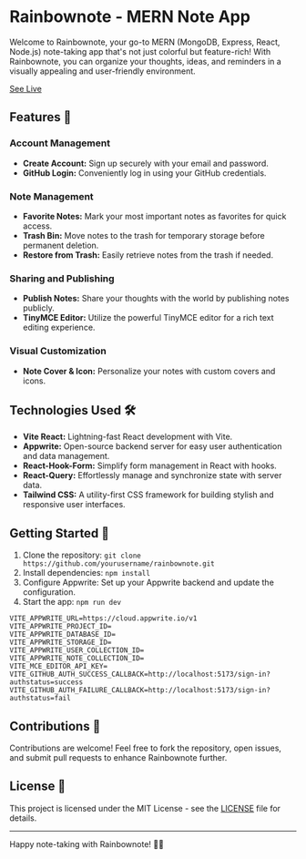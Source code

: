 # Rainbownote - MERN Note App

Welcome to Rainbownote, your go-to MERN (MongoDB, Express, React, Node.js) note-taking app that's not just colorful but feature-rich! With Rainbownote, you can organize your thoughts, ideas, and reminders in a visually appealing and user-friendly environment.

<a href="#">See Live</a>

## Features 🚀

### Account Management
- **Create Account:** Sign up securely with your email and password.
- **GitHub Login:** Conveniently log in using your GitHub credentials.

### Note Management
- **Favorite Notes:** Mark your most important notes as favorites for quick access.
- **Trash Bin:** Move notes to the trash for temporary storage before permanent deletion.
- **Restore from Trash:** Easily retrieve notes from the trash if needed.

### Sharing and Publishing
- **Publish Notes:** Share your thoughts with the world by publishing notes publicly.
- **TinyMCE Editor:** Utilize the powerful TinyMCE editor for a rich text editing experience.

### Visual Customization
- **Note Cover & Icon:** Personalize your notes with custom covers and icons.

## Technologies Used 🛠️

- **Vite React:** Lightning-fast React development with Vite.
- **Appwrite:** Open-source backend server for easy user authentication and data management.
- **React-Hook-Form:** Simplify form management in React with hooks.
- **React-Query:** Effortlessly manage and synchronize state with server data.
- **Tailwind CSS:** A utility-first CSS framework for building stylish and responsive user interfaces.

## Getting Started 🌈

1. Clone the repository: `git clone https://github.com/yourusername/rainbownote.git`
2. Install dependencies: `npm install`
3. Configure Appwrite: Set up your Appwrite backend and update the configuration.
4. Start the app: `npm run dev`

```.env
VITE_APPWRITE_URL=https://cloud.appwrite.io/v1
VITE_APPWRITE_PROJECT_ID=
VITE_APPWRITE_DATABASE_ID=
VITE_APPWRITE_STORAGE_ID=
VITE_APPWRITE_USER_COLLECTION_ID=
VITE_APPWRITE_NOTE_COLLECTION_ID=
VITE_MCE_EDITOR_API_KEY=
VITE_GITHUB_AUTH_SUCCESS_CALLBACK=http://localhost:5173/sign-in?authstatus=success
VITE_GITHUB_AUTH_FAILURE_CALLBACK=http://localhost:5173/sign-in?authstatus=fail
```

## Contributions 🤝

Contributions are welcome! Feel free to fork the repository, open issues, and submit pull requests to enhance Rainbownote further.

## License 📄

This project is licensed under the MIT License - see the [LICENSE](LICENSE) file for details.

---

Happy note-taking with Rainbownote! 🌈📝